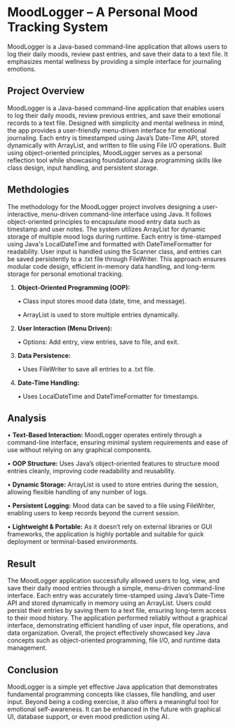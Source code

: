 # MoodLogger – A Personal Mood Tracking System
MoodLogger is a Java-based command-line application that allows users to log their daily moods, review past entries, and save their data to a text file. It emphasizes mental wellness by providing a simple interface for journaling emotions.

## Project Overview
MoodLogger is a Java-based command-line application that enables users to log their daily moods, review previous entries, and save their emotional records to a text file. Designed with simplicity and mental wellness in mind, the app provides a user-friendly menu-driven interface for emotional journaling. Each entry is timestamped using Java’s Date-Time API, stored dynamically with ArrayList, and written to file using File I/O operations. Built using object-oriented principles, MoodLogger serves as a personal reflection tool while showcasing foundational Java programming skills like class design, input handling, and persistent storage.

## Methdologies
The methodology for the MoodLogger project involves designing a user-interactive, menu-driven command-line interface using Java. It follows object-oriented principles to encapsulate mood entry data such as timestamp and user notes. The system utilizes ArrayList for dynamic storage of multiple mood logs during runtime. Each entry is time-stamped using Java's LocalDateTime and formatted with DateTimeFormatter for readability. User input is handled using the Scanner class, and entries can be saved persistently to a .txt file through FileWriter. This approach ensures modular code design, efficient in-memory data handling, and long-term storage for personal emotional tracking.

1. **Object-Oriented Programming (OOP):**
   
    • Class input stores mood data (date, time, and message).
   
    • ArrayList is used to store multiple entries dynamically.

2. **User Interaction (Menu Driven):**
 
    • Options: Add entry, view entries, save to file, and exit.

3. **Data Persistence:**
 
    • Uses FileWriter to save all entries to a .txt file.

4. **Date-Time Handling:**

    • Uses LocalDateTime and DateTimeFormatter for timestamps.

## Analysis
• **Text-Based Interaction:** MoodLogger operates entirely through a command-line interface, ensuring minimal system requirements and ease of use without relying on any graphical components.

• **OOP Structure:** Uses Java’s object-oriented features to structure mood entries cleanly, improving code readability and reusability.

• **Dynamic Storage:** ArrayList is used to store entries during the session, allowing flexible handling of any number of logs.

• **Persistent Logging:** Mood data can be saved to a file using FileWriter, enabling users to keep records beyond the current session.

• **Lightweight & Portable:** As it doesn’t rely on external libraries or GUI frameworks, the application is highly portable and suitable for quick deployment or terminal-based environments.

## Result
The MoodLogger application successfully allowed users to log, view, and save their daily mood entries through a simple, menu-driven command-line interface. Each entry was accurately time-stamped using Java’s Date-Time API and stored dynamically in memory using an ArrayList. Users could persist their entries by saving them to a text file, ensuring long-term access to their mood history. The application performed reliably without a graphical interface, demonstrating efficient handling of user input, file operations, and data organization. Overall, the project effectively showcased key Java concepts such as object-oriented programming, file I/O, and runtime data management.

## Conclusion
MoodLogger is a simple yet effective Java application that demonstrates fundamental programming concepts like classes, file handling, and user input. Beyond being a coding exercise, it also offers a meaningful tool for emotional self-awareness. It can be enhanced in the future with graphical UI, database support, or even mood prediction using AI.
